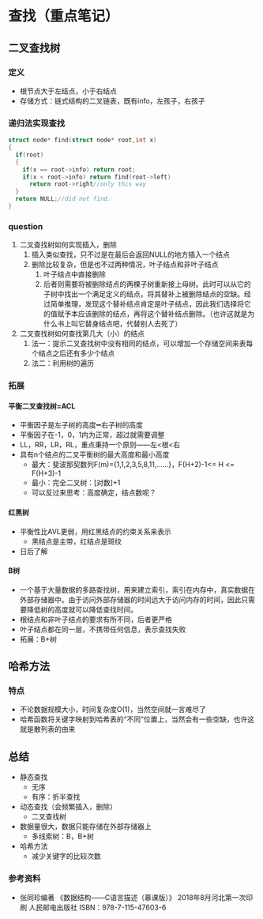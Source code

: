 # 查找（重点笔记）

## 二叉查找树

### 定义

- 根节点大于左结点，小于右结点
- 存储方式：链式结构的二叉链表，既有info，左孩子，右孩子

### 递归法实现查找

```c
struct node* find(struct node* root,int x)
{
  if(root)
  {
    if(x == root->info) return root;
    if(x < root->info) return find(root->left)
      return root->right//only this way
  }
  return NULL;//did not find.
}
```



### question

1. 二叉查找树如何实现插入，删除
   1. 插入类似查找，只不过是在最后会返回NULL的地方插入一个结点
   2. 删除比较复杂，但是也不过两种情况，叶子结点和非叶子结点
      1. 叶子结点中直接删除
      2. 后者则需要将被删除结点的两棵子树重新接上母树。此时可以从它的子树中找出一个满足定义的结点，将其替补上被删除结点的空缺。经过简单推理，发现这个替补结点肯定是叶子结点，因此我们选择将它的值赋予本应该删除的结点，再将这个替补结点删除。（也许这就是为什么书上叫它替身结点吧，代替别人去死了）
2. 二叉查找树如何查找第几大（小）的结点
   1. 法一：提示二叉查找树中没有相同的结点，可以增加一个存储空间来表每个结点之后还有多少个结点
   2. 法二：利用树的遍历

### 拓展

#### 平衡二叉查找树=ACL

- 平衡因子是左子树的高度➖右子树的高度
- 平衡因子在-1，0，1内为正常，超过就需要调整
- LL，RR，LR，RL，重点秉持一个原则——左<根<右
- 具有n个结点的二叉平衡树的最大高度和最小高度
  - 最大：斐波那契数列F(m)={1,1,2,3,5,8,11,......}，F(H+2)-1<= H <= F(H+3)-1
  - 最小：完全二叉树：[对数]+1
  - 可以反过来思考：高度确定，结点数呢？



#### 红黑树

- 平衡性比AVL更弱，用红黑结点的约束关系来表示
  - 黑结点是主带，红结点是斑纹
- 日后了解



#### B树

- 一个基于大量数据的多路查找树，用来建立索引，索引在内存中，真实数据在外部存储器中。由于访问外部存储器的时间远大于访问内存的时间，因此只需要降低树的高度就可以降低查找时间。
- 根结点和非叶子结点的要求有所不同，后者更严格
- 叶子结点都在同一层，不携带任何信息，表示查找失败
- 拓展：B+树



## 哈希方法

### 特点

- 不论数据规模大小，时间复杂度O(1)，当然空间就一言难尽了
- 哈希函数将关键字映射到哈希表的“不同”位置上，当然会有一些空缺，也许这就是散列表的由来



## 总结

- 静态查找
  - 无序
  - 有序：折半查找
- 动态查找（会频繁插入，删除）
  - 二叉查找树
- 数据量很大，数据只能存储在外部存储器上
  - 多线索树：B，B+树
- 哈希方法
  - 减少关键字的比较次数





### 参考资料

- 张同珍编著 《数据结构——C语言描述（慕课版）》 2018年8月河北第一次印刷 人民邮电出版社 ISBN：978-7-115-47603-6









